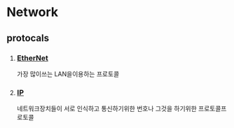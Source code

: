 # Network 

## protocals

1. ### [EtherNet](./protocals/Ethernet.md)
    가장 많이쓰는 LAN을이용하는 프로토콜
2. ### [IP](./protocals/Ip.md)
    네트워크장치들이 서로 인식하고 통신하기위한 번호나 그것을 하기위한 프로토콜프로토콜